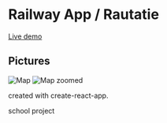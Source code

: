 # Railway App / Rautatie

[Live demo](https://morabotti.github.io/Railway/build/)

## Pictures

![Map](https://i.imgur.com/GoIGysv.png)
![Map zoomed](https://i.imgur.com/jo2ao9S.png)

created with create-react-app.

school project

